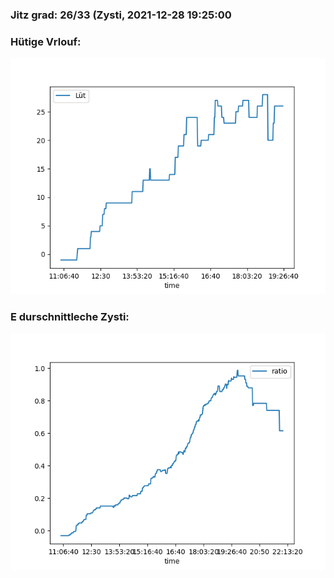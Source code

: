 ### Jitz grad: 26/33 (Zysti, 2021-12-28 19:25:00

### Hütige Vrlouf:
![Graph](Today.png)

### E durschnittleche Zysti:
![Graph](Zysti.png)